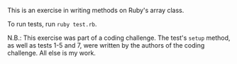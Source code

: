 This is an exercise in writing methods on Ruby's array class.

To run tests, run `ruby test.rb`.

N.B.: This exercise was part of a coding challenge. The test's `setup` method, as well as tests 1-5 and 7, were written by the authors of the coding challenge. All else is my work.
